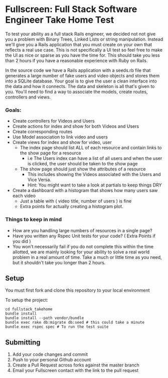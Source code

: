 # Fullscreen: Full Stack Software Engineer Take Home Test

To test your ability as a full stack Rails engineer, we decided not not give you a problem with Binary Trees, Linked Lists or string manipulation. Instead we'll give you a Rails application that you must create on your own that reflects a real use case. This is not specifically a UI test so feel free to make the UI as nice or sparse as you have the time for. This should take you less than 2 hours if you have a reasonable experience with Ruby on Rails.

In the source code we have a Rails application with a seeds.rb file that generates a large number of fake users and video objects and stores them into a SQLite database. Your goal is to give the user a clean interface into the data and how it connects. The data and skeleton is all that's given to you. You'll need to find a way to associate the models, create routes, controllers and views.

### Goals:

- Create controllers for Videos and Users
- Create actions for index and show for both Videos and Users
- Create corresponding routes
- Use Model association to link video and users
- Create views for index and show for video, user
  - The index page should list ALL of each resource and contain links to the show page for a resource
    - i.e The Users index can have a list of all users and when the user is clicked, the user should be taken to the show page
  - The show page should just show the attributes of a resource
    - This includes showing the Videos associated with the Users and Vice Versa.
    - Hint: You might want to take a look at partials to keep things DRY
- Create a dashboard with a histogram that shows how many users saw each video
  - Just a table with ( video title, number of users ) is fine
  - Extra points for actually creating a histogram plot.


### Things to keep in mind

- How are you handling large numbers of resources in a single page?
- Have you written any Rspec Unit tests for your code? ( Extra Points if you did )
- You won't necessarily fail if you do not complete this within the time allotted, we are mainly looking for your ability to solve a real world problem in a real amount of time. Take a much or little time as you need, but it shouldn't take you longer than 2 hours.

## Setup

You must first fork and clone this repository to your local environment

To setup the project:

```
cd fullstack_takehome
bundle install
bundle install --path vendor/bundle
bundle exec rake db:migrate db:seed # this could take a minute
bundle exec rspec spec # To run the test suite
```

## Submitting

1. Add your code changes and commit
2. Push to your personal Github account
3. Create a Pull Request across forks against the master branch
4. Email your Fullscreen contact with the link to the pull request
